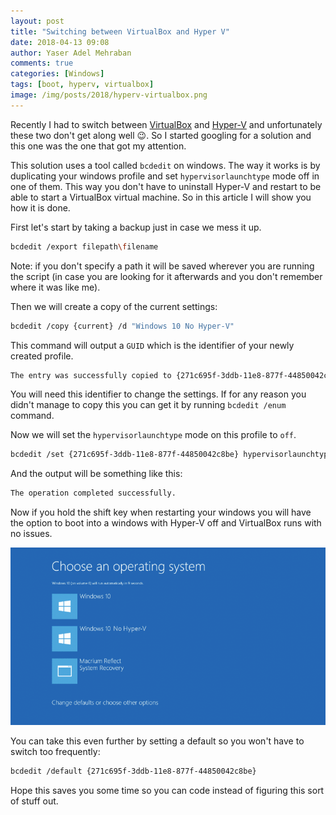 ```yaml
---
layout: post
title: "Switching between VirtualBox and Hyper V"
date: 2018-04-13 09:08
author: Yaser Adel Mehraban
comments: true
categories: [Windows]
tags: [boot, hyperv, virtualbox]
image: /img/posts/2018/hyperv-virtualbox.png
---
```

Recently I had to switch between [VirtualBox](https://www.virtualbox.org/) and [Hyper-V](https://en.wikipedia.org/wiki/Hyper-V) and unfortunately these two don't get along well 😉. So I started googling for a solution and this one was the one that got my attention.
<!--more-->
This solution uses a tool called `bcdedit` on windows. The way it works is by duplicating your windows profile and set `hypervisorlaunchtype` mode off in one of them. This way you don't have to uninstall Hyper-V and restart to be able to start a VirtualBox virtual machine. So in this article I will show you how it is done.

First let's start by taking a backup just in case we mess it up.

```bash
bcdedit /export filepath\filename
```
Note: if you don't specify a path it will be saved wherever you are running the script (in case you are looking for it afterwards and you don't remember where it was like me).

Then we will create a copy of the current settings:

```bash
bcdedit /copy {current} /d "Windows 10 No Hyper-V"
```

This command will output a `GUID` which is the identifier of your newly created profile.

```bash
The entry was successfully copied to {271c695f-3ddb-11e8-877f-44850042c8be}.
```

You will need this identifier to change the settings. If for any reason you didn't manage to copy this you can get it by running `bcdedit /enum` command.

Now we will set the `hypervisorlaunchtype` mode on this profile to `off`.

```bash
bcdedit /set {271c695f-3ddb-11e8-877f-44850042c8be} hypervisorlaunchtype off
```

And the output will be something like this:

```bash
The operation completed successfully.
```

Now if you hold the shift key when restarting your windows you will have the option to boot into a windows with Hyper-V off and VirtualBox runs with no issues.

![Windows boot menu](/img/posts/2018/windowsboot.gif)

You can take this even further by setting a default so you won't have to switch too frequently:

```bash
bcdedit /default {271c695f-3ddb-11e8-877f-44850042c8be}
```

Hope this saves you some time so you can code instead of figuring this sort of stuff out.
